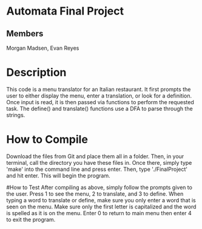 # Automata Final Project
## Members
Morgan Madsen, Evan Reyes

# Description
This code is a menu translator for an Italian restaurant. It first prompts the user to either display the menu, enter a translation, or look for a definition. Once input is read, it is then passed via functions to perform the requested task. The define() and translate() functions use a DFA to parse through the strings. 

# How to Compile
Download the files from Git and place them all in a folder. Then, in your terminal, call the directory you have these files in. Once there, simply type 'make' into the command line and press enter. Then, type './FinalProject' and hit enter. This will begin the program.

#How to Test
After compiling as above, simply follow the prompts given to the user. Press 1 to see the menu, 2 to translate, and 3 to define. When typing a word to translate or define, make sure you only enter a word that is seen on the menu. Make sure only the first letter is capitalized and the word is spelled as it is on the menu. Enter 0 to return to main menu then enter 4 to exit the program. 
